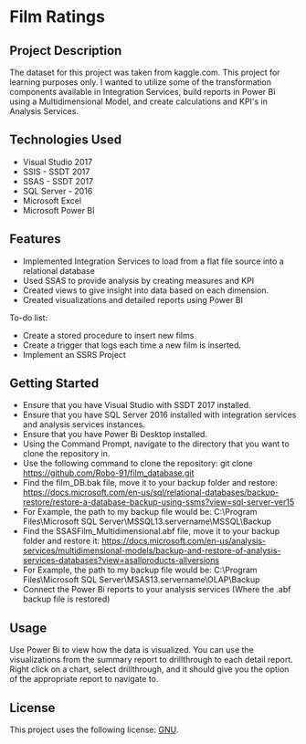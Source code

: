 # Film Ratings

## Project Description

The dataset for this project was taken from kaggle.com. This project for learning purposes only. I wanted to utilize some of the transformation components available in Integration Services, build reports in Power Bi using a Multidimensional Model, and create calculations and KPI's in Analysis Services.

## Technologies Used

* Visual Studio 2017
* SSIS - SSDT 2017
* SSAS - SSDT 2017
* SQL Server - 2016
* Microsoft Excel
* Microsoft Power BI

## Features

* Implemented Integration Services to load from a flat file source into a relational database
* Used SSAS to provide analysis by creating measures and KPI
* Created views to give insight into data based on each dimension.
* Created visualizations and detailed reports using Power BI

To-do list:
* Create a stored procedure to insert new films
* Create a trigger that logs each time a new film is inserted.
* Implement an SSRS Project

## Getting Started
   
* Ensure that you have Visual Studio with SSDT 2017 installed.
* Ensure that you have SQL Server 2016 installed with integration services and analysis services instances. 
* Ensure that you have Power Bi Desktop installed. 
* Using the Command Prompt, navigate to the directory that you want to clone the repository in.
* Use the following command to clone the repository:
    git clone https://github.com/Robo-91/film_database.git
* Find the film_DB.bak file, move it to your backup folder and restore: https://docs.microsoft.com/en-us/sql/relational-databases/backup-restore/restore-a-database-backup-using-ssms?view=sql-server-ver15
* For Example, the path to my backup file would be:
C:\Program Files\Microsoft SQL Server\MSSQL13.servername\MSSQL\Backup  
* Find the SSASFilm_Multidimensional.abf file, move it to your backup folder and restore it: https://docs.microsoft.com/en-us/analysis-services/multidimensional-models/backup-and-restore-of-analysis-services-databases?view=asallproducts-allversions
* For Example, the path to my backup file would be:
C:\Program Files\Microsoft SQL Server\MSAS13.servername\OLAP\Backup
* Connect the Power Bi reports to your analysis services (Where the .abf backup file is restored)

## Usage

Use Power Bi to view how the data is visualized. You can use the visualizations from the summary report to drillthrough to each detail report. Right click on a chart, select drillthrough, and it should give you the option of the appropriate report to navigate to.

## License

This project uses the following license: [GNU](https://www.gnu.org/licenses/gpl-3.0.en.html).

